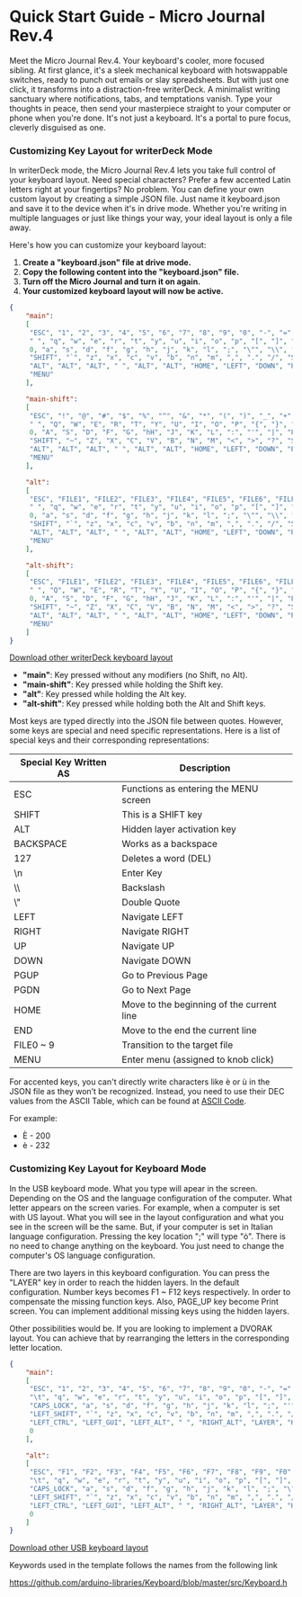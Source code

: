 # Quick Start Guide - Micro Journal Rev.4

Meet the Micro Journal Rev.4. Your keyboard's cooler, more focused sibling. At first glance, it's a sleek mechanical keyboard with hotswappable switches, ready to punch out emails or slay spreadsheets. But with just one click, it transforms into a distraction-free writerDeck. A minimalist writing sanctuary where notifications, tabs, and temptations vanish. Type your thoughts in peace, then send your masterpiece straight to your computer or phone when you're done. It's not just a keyboard. It's a portal to pure focus, cleverly disguised as one.


### Customizing Key Layout for writerDeck Mode

In writerDeck mode, the Micro Journal Rev.4 lets you take full control of your keyboard layout. Need special characters? Prefer a few accented Latin letters right at your fingertips? No problem. You can define your own custom layout by creating a simple JSON file. Just name it keyboard.json and save it to the device when it's in drive mode. Whether you're writing in multiple languages or just like things your way, your ideal layout is only a file away.

Here's how you can customize your keyboard layout:

1. **Create a "keyboard.json" file at drive mode.**
2. **Copy the following content into the "keyboard.json" file.**
3. **Turn off the Micro Journal and turn it on again.**
4. **Your customized keyboard layout will now be active.**


```json
{
    "main": 
    [
     "ESC", "1", "2", "3", "4", "5", "6", "7", "8", "9", "0", "-", "=", "BACKSPACE", "DEL",
     " ", "q", "w", "e", "r", "t", "y", "u", "i", "o", "p", "[", "]", "\n", "PGUP",
     0, "a", "s", "d", "f", "g", "h", "j", "k", "l", ";", "\"", "\\", "PGDN",
     "SHIFT", "`", "z", "x", "c", "v", "b", "n", "m", ",", ".", "/", "SHIFT", "UP", "END",
     "ALT", "ALT", "ALT", " ", "ALT", "ALT", "HOME", "LEFT", "DOWN", "RIGHT",
     "MENU"
    ],

    "main-shift": 
    [
     "ESC", "!", "@", "#", "$", "%", "^", "&", "*", "(", ")", "_", "+", "BACKSPACE", "DEL",
     " ", "Q", "W", "E", "R", "T", "Y", "U", "I", "O", "P", "{", "}", "\n", "PGUP",
     0, "A", "S", "D", "F", "G", "hH", "J", "K", "L", ":", "'", "|", "PGDN",
     "SHIFT", "~", "Z", "X", "C", "V", "B", "N", "M", "<", ">", "?", "SHIFT", "UP", "END",
     "ALT", "ALT", "ALT", " ", "ALT", "ALT", "HOME", "LEFT", "DOWN", "RIGHT",
     "MENU"
    ],

    "alt": 
    [
     "ESC", "FILE1", "FILE2", "FILE3", "FILE4", "FILE5", "FILE6", "FILE7", "FILE8", "FILE9", "FILE0", "-", "=", "BACKSPACE", "DEL",
     " ", "q", "w", "e", "r", "t", "y", "u", "i", "o", "p", "[", "]", "\n", "PGUP",
     0, "a", "s", "d", "f", "g", "h", "j", "k", "l", ";", "\"", "\\", "PGDN",
     "SHIFT", "`", "z", "x", "c", "v", "b", "n", "m", ",", ".", "/", "SHIFT", "UP", "END",
     "ALT", "ALT", "ALT", " ", "ALT", "ALT", "HOME", "LEFT", "DOWN", "RIGHT",
     "MENU"
    ],

    "alt-shift": 
    [
     "ESC", "FILE1", "FILE2", "FILE3", "FILE4", "FILE5", "FILE6", "FILE7", "FILE8", "FILE9", "FILE0", "-", "=", "BACKSPACE", "DEL",
     " ", "Q", "W", "E", "R", "T", "Y", "U", "I", "O", "P", "{", "}", "\n", "PGUP",
     0, "A", "S", "D", "F", "G", "hH", "J", "K", "L", ":", "'", "|", "PGDN",
     "SHIFT", "~", "Z", "X", "C", "V", "B", "N", "M", "<", ">", "?", "SHIFT", "UP", "END",
     "ALT", "ALT", "ALT", " ", "ALT", "ALT", "HOME", "LEFT", "DOWN", "RIGHT",
     "MENU"
    ]
}
```
[Download other writerDeck keyboard layout](https://github.com/unkyulee/micro-journal/tree/main/micro-journal-rev-4-revamp/keyboard_template)

- **"main"**: Key pressed without any modifiers (no Shift, no Alt).
- **"main-shift"**: Key pressed while holding the Shift key.
- **"alt"**: Key pressed while holding the Alt key.
- **"alt-shift"**: Key pressed while holding both the Alt and Shift keys.

Most keys are typed directly into the JSON file between quotes. However, some keys are special and need specific representations. Here is a list of special keys and their corresponding representations:

| Special Key Written AS | Description                               |
| ---------------------- | ----------------------------------------- |
| ESC                    | Functions as entering the MENU screen     |
| SHIFT                  | This is a SHIFT key                       |
| ALT                    | Hidden layer activation key               |
| BACKSPACE              | Works as a backspace                      |
| 127                    | Deletes a word (DEL)                      |
| \n                     | Enter Key                                 |
| \\\\                   | Backslash                                 |
| \\"                    | Double Quote                              |
| LEFT                   | Navigate LEFT                             |
| RIGHT                  | Navigate RIGHT                            |
| UP                     | Navigate UP                               |
| DOWN                   | Navigate DOWN                             |
| PGUP                   | Go to Previous Page                       |
| PGDN                   | Go to Next Page                           |
| HOME                   | Move to the beginning of the current line |
| END                    | Move to the end the current line          |
| FILE0 ~ 9              | Transition to the target file             |
| MENU                   | Enter menu (assigned to knob click)       |

For accented keys, you can't directly write characters like è or ù in the JSON file as they won’t be recognized. Instead, you need to use their DEC values from the ASCII Table, which can be found at [ASCII Code](https://www.ascii-code.com/).

For example:
- È - 200
- è - 232



### Customizing Key Layout for Keyboard Mode

In the USB keyboard mode. What you type will apear in the screen. Depending on the OS and the language configuration of the computer. What letter appears on the screen varies. For example, when a computer is set with US layout. What you will see in the layout configuration and what you see in the screen will be the same. But, if your computer is set in Italian language configuration. Pressing the key location ";" will type "ò". There is no need to change anything on the keyboard. You just need to change the computer's OS language configuration. 

There are two layers in this keyboard configuration. You can press the "LAYER" key in order to reach the hidden layers. In the default configuration. Number keys becomes F1 ~ F12 keys respectively. In order to compensate the missing function keys. Also, PAGE_UP key become Print screen. You can implement additional missing keys using the hidden layers. 

Other possibilities would be. If you are looking to implement a DVORAK layout. You can achieve that by rearranging the letters in the corresponding letter location.  


```json
{
    "main": 
    [
     "ESC", "1", "2", "3", "4", "5", "6", "7", "8", "9", "0", "-", "=", "\b", "DELETE",
     "\t", "q", "w", "e", "r", "t", "y", "u", "i", "o", "p", "[", "]", "\n", "PAGE_UP",
     "CAPS_LOCK", "a", "s", "d", "f", "g", "h", "j", "k", "l", ";", "'", "\\", "PAGE_DOWN",
     "LEFT_SHIFT", "`", "z", "x", "c", "v", "b", "n", "m", ",", ".", "/", "LEFT_SHIFT", "UP_ARROW", "END",
     "LEFT_CTRL", "LEFT_GUI", "LEFT_ALT", " ", "RIGHT_ALT", "LAYER", "HOME", "LEFT_ARROW", "DOWN_ARROW", "RIGHT_ARROW",
     0
    ],

    "alt": 
    [
     "ESC", "F1", "F2", "F3", "F4", "F5", "F6", "F7", "F8", "F9", "F0", "F11", "F12", "\b", "DELETE",
     "\t", "q", "w", "e", "r", "t", "y", "u", "i", "o", "p", "[", "]", "\n", "PRINT_SCREEN",
     "CAPS_LOCK", "a", "s", "d", "f", "g", "h", "j", "k", "l", ";", "\"", "\\", "PAGE_DOWN",
     "LEFT_SHIFT", "`", "z", "x", "c", "v", "b", "n", "m", ",", ".", "/", "LEFT_SHIFT", "UP_ARROW", "END",
     "LEFT_CTRL", "LEFT_GUI", "LEFT_ALT", " ", "RIGHT_ALT", "LAYER", "HOME", "LEFT_ARROW", "DOWN_ARROW", "RIGHT_ARROW",
     0
    ]
}
```

[Download other USB keyboard layout](https://github.com/unkyulee/micro-journal/tree/main/micro-journal-rev-4-revamp/keyboard_usb_template)

Keywords used in the template follows the names from the following link

https://github.com/arduino-libraries/Keyboard/blob/master/src/Keyboard.h

 